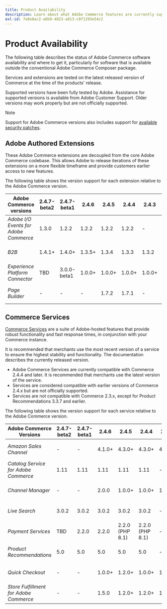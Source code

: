 ```yaml
---
title: Product Availability
description: Learn about what Adobe Commerce features are currently supported and check their compatibility with specific Adobe Commerce releases.
exl-id: 7e8e8ac2-a0b9-4023-a813-c0f1293e54c2
---
```

# Product Availability

The following table describes the status of Adobe Commerce software availability and where to get it, particularly for software that is available outside the conventional Adobe Commerce Composer package.

Services and extensions are tested on the latest released version of Commerce at the time of the products' release.

Supported versions have been fully tested by Adobe. Assistance for supported versions is available from Adobe Customer Support. Older versions may work properly but are not officially supported.

>[!NOTE]
>
>Support for Adobe Commerce versions also includes support for [available security patches](versions.md).

## Adobe Authored Extensions

These Adobe Commerce extensions are decoupled from the core Adobe Commerce codebase. This allows Adobe to release iterations of these extensions on a more flexible timeframe and provide customers earlier access to new features.


The following table shows the version support for each extension relative to the Adobe Commerce version.

| **Adobe Commerce versions**           | 2.4.7-beta2 | 2.4.7-beta1 | 2.4.6  | 2.4.5  | 2.4.4  | 2.4.3  |                                                                                                                                                                                                                                          |
|---------------------------------------|-------------|-------------|--------|--------|--------|--------|------------------------------------------------------------------------------------------------------------------------------------------------------------------------------------------------------------------------------------------|
| _Adobe I/O Events for Adobe Commerce_ | 1.3.0         | 1.2.2       | 1.2.2  | 1.2.2  | 1.2.2  | -      | [Composer](https://developer.adobe.com/commerce/extensibility/events/installation/) <br/>[Release Notes](https://developer.adobe.com/commerce/extensibility/events/release-notes/)                                                           |
| _B2B_                                 | 1.4.1+         | 1.4.0+      | 1.3.5+ | 1.3.4  | 1.3.3  | 1.3.2  | [Composer](https://experienceleague.adobe.com/docs/commerce-admin/b2b/install.html) <br/> [Release Notes](https://experienceleague.adobe.com/docs/commerce-admin/b2b/release-notes.html)                                                 |
| _Experience Platform Connector_       | TBD         | 3.0.0-beta1 | 1.0.0+ | 1.0.0+ | 1.0.0+ | 1.0.0+ | [Marketplace](https://commercemarketplace.adobe.com/magento-experience-platform-connector.html)<br/>[Release Notes](https://experienceleague.adobe.com/docs/commerce-merchant-services/experience-platform-connector/release-notes.html) |
| _Page Builder_                        | -           | -           | -      | 1.7.2  | 1.7.1  | -      | [User Guide](https://experienceleague.adobe.com/docs/commerce-admin/page-builder/guide-overview.html)<br/> [Release Notes](https://experienceleague.adobe.com/docs/commerce-admin/page-builder/release-notes.html)                       |

## Commerce Services

[Commerce Services](https://experienceleague.adobe.com/docs/commerce-merchant-services/user-guides/home.html) are a suite of Adobe-hosted features that provide robust functionality and fast response times, in conjunction with your Commerce instance.

It is recommended that merchants use the most recent version of a service to ensure the highest stability and functionality. The documentation describes the currently released version.

* Adobe Commerce Services are currently compatible with Commerce 2.4.4 and later. It is recommended that merchants use the latest version of the service.
* Services are considered compatible with earlier versions of Commerce 2.4.x but are not officially supported.
* Services are not compatible with Commerce 2.3.x, except for Product Recommendations 3.3.7 and earlier.

The following table shows the version support for each service relative to the Adobe Commerce version.

| **Adobe Commerce Versions**            | 2.4.7-beta2 | 2.4.7-beta1 | 2.4.6  | 2.4.5           | 2.4.4           | 2.4.3  |                                                                                                                                                                                                                                                |
|----------------------------------------|-------------|-------------|--------|-----------------|-----------------|--------|------------------------------------------------------------------------------------------------------------------------------------------------------------------------------------------------------------------------------------------------|
| _Amazon Sales Channel_                 | -           | -           | 4.1.0+ | 4.3.0+          | 4.3.0+          | 4.3.0+ | [Marketplace](https://commercemarketplace.adobe.com/magento-module-amazon.html)<br/> [Release Notes](https://experienceleague.adobe.com/docs/commerce-channels/amazon/release-notes.html)                                                      |
| _Catalog Service for Adobe Commerce_   | 1.11         | 1.11       | 1.11  | 1.11           | 1.11           | -      | [Overview](https://experienceleague.adobe.com/docs/commerce-merchant-services/catalog-service/guide-overview.html)<br/> [Release Notes](https://experienceleague.adobe.com/docs/commerce-merchant-services/catalog-service/release-notes.html) |
| _Channel Manager_                      | -           | -           | 2.0.0  | 1.0.0+          | 1.0.0+          | 1.0.0+ | [Marketplace](https://commercemarketplace.adobe.com/magento-channel-manager.html)<br/> [Release Notes](https://experienceleague.adobe.com/docs/commerce-channels/channel-manager/release-notes.html)                                           |
| _Live Search_                          | 3.0.2         | 3.0.2       | 3.0.2  | 3.0.2           | 3.0.2           | -      | [Marketplace](https://commercemarketplace.adobe.com/magento-live-search.html)<br/>[Release Notes](https://experienceleague.adobe.com/docs/commerce-merchant-services/live-search/release-notes.html)                                           |
| _Payment Services_                     | TBD         | 2.2.0       | 2.2.0  | 2.2.0 (PHP 8.1) | 2.2.0 (PHP 8.1) | -      | [Marketplace](https://commercemarketplace.adobe.com/magento-payment-services.html)<br/> [Release Notes](https://commercemarketplace.adobe.com/magento-payment-services.html)                                                                   |
| _Product Recommendations_              | 5.0         | 5.0         | 5.0    | 5.0             | 5.0             | -      | [Marketplace](https://commercemarketplace.adobe.com/magento-product-recommendations.html)<br/> [Release Notes](https://experienceleague.adobe.com/docs/commerce-merchant-services/product-recommendations/release-notes.html)                  |
| _Quick Checkout_                       | -           | -           | 1.0.0+ | 1.2.0+          | 1.0.0+          | 1.2.0+ | [Marketplace](https://commercemarketplace.adobe.com/magento-quick-checkout.html)<br/> [Release Notes](https://experienceleague.adobe.com/docs/commerce-merchant-services/product-recommendations/release-notes.html)                           |
| _Store Fulfillment for Adobe Commerce_ | -           | -           | 1.5.0  | 1.2.0+          | 1.2.0+          | 1.2.0+ | [Marketplace](https://commercemarketplace.adobe.com/store-fulfillment-magento-walmart.html)<br/> [Release Notes](https://experienceleague.adobe.com/docs/commerce-merchant-services/store-fulfillment/release-notes.html)                      |
